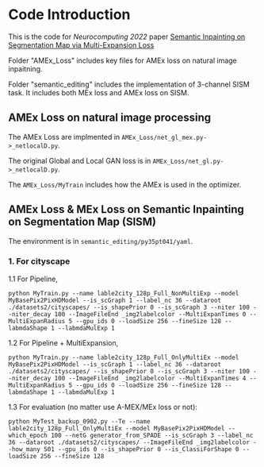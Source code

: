 # Code Introduction
This is the code for *Neurocomputing 2022* paper [Semantic Inpainting on Segmentation Map via Multi-Expansion Loss](https://www.sciencedirect.com/science/article/abs/pii/S0925231222007433)

Folder "AMEx_Loss" includes key files for AMEx loss on natural image inpaitning.

Folder "semantic_editing" includes the implementation of 3-channel SISM task. It includes both MEx loss and AMEx loss on SISM.

## AMEx Loss on natural image processing
The AMEx Loss are implmented in `AMEx_Loss/net_gl_mex.py->_netlocalD.py`. 

The original Global and Local GAN loss is in `AMEx_Loss/net_gl.py->_netlocalD.py`.

The `AMEx_Loss/MyTrain` includes how the AMEx is used in the optimizer.

## AMEx Loss & MEx Loss on Semantic Inpainting on Segmentation Map (SISM)

The environment is in `semantic_editing/py35pt041/yaml`.

### 1. For cityscape

1.1 For Pipeline,

`python MyTrain.py --name lable2city_128p_Full_NonMultiExp --model MyBasePix2PixHDModel --is_scGraph 1 --label_nc 36 --dataroot ./datasets2/cityscapes/ --is_shapePrior 0 --is_scGraph 3 --niter 100 --niter_decay 100 --ImageFileEnd _img2labelcolor --MultiExpanTimes 0 --MultiExpanRadius 5 --gpu_ids 0 --loadSize 256 --fineSize 128 --labmdaShape 1 --labmdaMulExp 1`

1.2 For Pipeline + MultiExpansion,

`python MyTrain.py --name lable2city_128p_Full_OnlyMultiEx --model MyBasePix2PixHDModel --is_scGraph 1 --label_nc 36 --dataroot ./datasets2/cityscapes/ --is_shapePrior 0 --is_scGraph 3 --niter 100 --niter_decay 100 --ImageFileEnd _img2labelcolor --MultiExpanTimes 4 --MultiExpanRadius 5 --gpu_ids 0 --loadSize 256 --fineSize 128 --labmdaShape 1 --labmdaMulExp 1`

1.3 For evaluation (no matter use A-MEX/MEx loss or not):

`python MyTest_backup_0902.py --Te --name lable2city_128p_Full_OnlyMultiEx --model MyBasePix2PixHDModel --which_epoch 100 --netG generator_from_SPADE --is_scGraph 3 --label_nc 36 --dataroot ./datasets2/cityscapes/ --ImageFileEnd _img2labelcolor --how_many 501 --gpu_ids 0 --is_shapePrior 0 --is_ClassiForShape 0 --loadSize 256 --fineSize 128`

